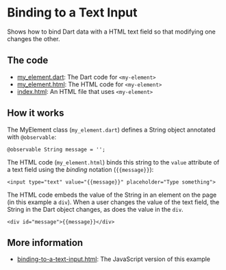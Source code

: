 # Binding to a Text Input

Shows how to bind Dart data with a HTML text field
so that modifying one changes the other.

## The code

* [my_element.dart](https://github.com/dart-lang/polymer-dart-snippets/blob/master/web/forms/binding_to_a_text_input/my_element.dart): 
  The Dart code for `<my-element>`
* [my_element.html](https://github.com/dart-lang/polymer-dart-snippets/blob/master/web/forms/binding_to_a_text_input/my_element.html): 
  The HTML code for `<my-element>`
* [index.html](https://github.com/dart-lang/polymer-dart-snippets/blob/master/web/forms/binding_to_a_text_input/index.html):
  An HTML file that uses `<my-element>`

## How it works

The MyElement class (`my_element.dart`) defines a String object
annotated with `@observable`:

    @observable String message = '';

The HTML code (`my_element.html`) binds this string
to the `value` attribute of a text field
using the _binding_ notation (`{{message}}`):

    <input type="text" value="{{message}}" placeholder="Type something">

The HTML code embeds the value of the String in an element on the page
(in this example a `div`).
When a user changes the value of the text field, the String in
the Dart object changes, as does the value in the `div`.

    <div id="message">{{message}}</div>

## More information

* [binding-to-a-text-input.html](https://github.com/PolymerLabs/polymer-snippets/blob/f5651613ea5db9c2e50a2f4df8f27c64c07755db/snippets/forms/binding-to-a-text-input.html):
  The JavaScript version of this example
